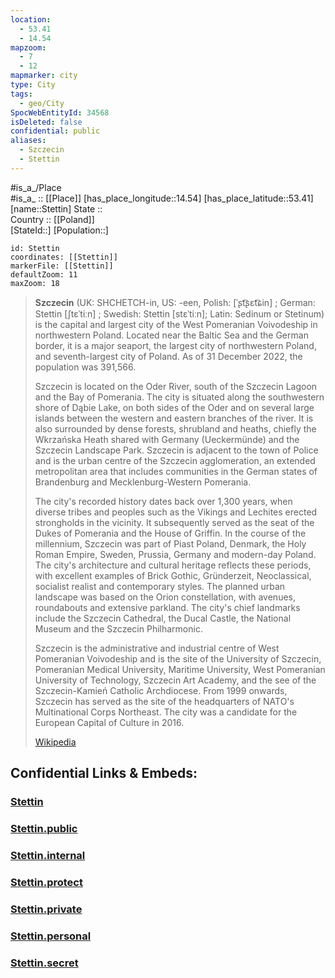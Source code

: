 ```yaml
---
location:
  - 53.41
  - 14.54
mapzoom:
  - 7
  - 12
mapmarker: city
type: City
tags:
  - geo/City
SpocWebEntityId: 34568
isDeleted: false
confidential: public
aliases:
  - Szczecin
  - Stettin
---
```

#is_a_/Place  
#is_a_ :: [[Place]] 
[has_place_longitude::14.54] 
[has_place_latitude::53.41] 
[name::Stettin] 
State ::  
Country :: [[Poland]]  
[StateId::] 
[Population::] 



```leaflet
id: Stettin
coordinates: [[Stettin]] 
markerFile: [[Stettin]] 
defaultZoom: 11 
maxZoom: 18
```

> **Szczecin** (UK:  SHCHETCH-in, US:  -⁠een, Polish: [ˈʂt͡ʂɛt͡ɕin] ; German: Stettin [ʃtɛˈtiːn] ; Swedish: Stettin [stɛˈtiːn]; Latin: Sedinum or Stetinum) 
> is the capital and largest city of the West Pomeranian Voivodeship 
> in northwestern Poland. 
> Located near the Baltic Sea and the German border, 
> it is a major seaport, the largest city of northwestern Poland, 
> and seventh-largest city of Poland. 
> As of 31 December 2022, the population was 391,566.
>
> Szczecin is located on the Oder River, 
> south of the Szczecin Lagoon and the Bay of Pomerania. 
> The city is situated along the southwestern shore of Dąbie Lake, on both sides of the Oder and on several large islands between the western and eastern branches of the river. It is also surrounded by dense forests, shrubland and heaths, chiefly the Wkrzańska Heath shared with Germany (Ueckermünde) and the Szczecin Landscape Park. Szczecin is adjacent to the town of Police and is the urban centre of the Szczecin agglomeration, an extended metropolitan area that includes communities in the German states of Brandenburg and Mecklenburg-Western Pomerania.
>
> The city's recorded history dates back over 1,300 years, when diverse tribes and peoples such as the Vikings and Lechites erected strongholds in the vicinity. It subsequently served as the seat of the Dukes of Pomerania and the House of Griffin. In the course of the millennium, Szczecin was part of Piast Poland, Denmark, the Holy Roman Empire, Sweden, Prussia, Germany and modern-day Poland. The city's architecture and cultural heritage reflects these periods, with excellent examples of Brick Gothic, Gründerzeit, Neoclassical, socialist realist and contemporary styles. The planned urban landscape was based on the Orion constellation, with avenues, roundabouts and extensive parkland. The city's chief landmarks include the Szczecin Cathedral, the Ducal Castle, the National Museum and the Szczecin Philharmonic.
>
> Szczecin is the administrative and industrial centre of West Pomeranian Voivodeship and is the site of the University of Szczecin, Pomeranian Medical University, Maritime University, West Pomeranian University of Technology, Szczecin Art Academy, and the see of the Szczecin-Kamień Catholic Archdiocese. From 1999 onwards, Szczecin has served as the site of the headquarters of NATO's Multinational Corps Northeast. The city was a candidate for the European Capital of Culture in 2016.
>
> [Wikipedia](https://en.wikipedia.org/wiki/Szczecin)


## Confidential Links & Embeds: 

### [Stettin](/_Standards/Earth/Continent/Europe/Europe~East/Poland/Provinces~Poland/West_Pomeranian/counties~Zachodniopomorskie/Szczecin,County/Stettin.md) 

### [Stettin.public](/_public/Earth/Continent/Europe/Europe~East/Poland/Provinces~Poland/West_Pomeranian/counties~Zachodniopomorskie/Szczecin,County/Stettin.public.md) 

### [Stettin.internal](/_internal/Earth/Continent/Europe/Europe~East/Poland/Provinces~Poland/West_Pomeranian/counties~Zachodniopomorskie/Szczecin,County/Stettin.internal.md) 

### [Stettin.protect](/_protect/Earth/Continent/Europe/Europe~East/Poland/Provinces~Poland/West_Pomeranian/counties~Zachodniopomorskie/Szczecin,County/Stettin.protect.md) 

### [Stettin.private](/_private/Earth/Continent/Europe/Europe~East/Poland/Provinces~Poland/West_Pomeranian/counties~Zachodniopomorskie/Szczecin,County/Stettin.private.md) 

### [Stettin.personal](/_personal/Earth/Continent/Europe/Europe~East/Poland/Provinces~Poland/West_Pomeranian/counties~Zachodniopomorskie/Szczecin,County/Stettin.personal.md) 

### [Stettin.secret](/_secret/Earth/Continent/Europe/Europe~East/Poland/Provinces~Poland/West_Pomeranian/counties~Zachodniopomorskie/Szczecin,County/Stettin.secret.md)

